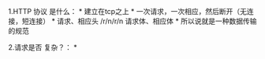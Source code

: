 1.HTTP 协议 是什么：
	* 建立在tcp之上
	* 一次请求，一次相应，然后断开（无连接，短连接）
	* 请求、相应头   /r/n/r/n  请求体、相应体
	* 所以说就是一种数据传输的规范



2.请求是否 复杂？：
	* 
   

